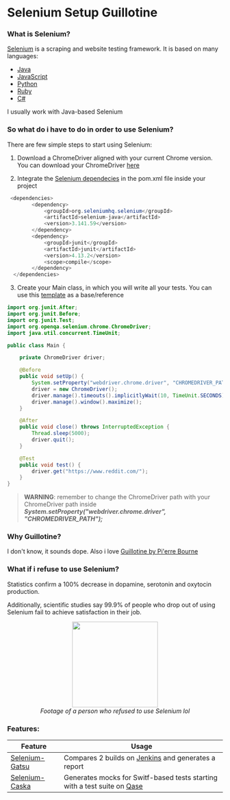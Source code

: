 # Selenium Setup Guillotine
### What is Selenium?
[Selenium](https://www.selenium.dev/) is a scraping and website testing framework. It is based on many languages:
* [Java](https://www.java.com/it/)
* [JavaScript](https://www.javascript.com/)
* [Python](https://www.python.org/)
* [Ruby](https://www.ruby-lang.org/en/)
* [C#](https://dotnet.microsoft.com/en-us/languages/csharp)

I usually work with Java-based Selenium

### So what do i have to do in order to use Selenium?
There are few simple steps to start using Selenium:

1. Download a ChromeDriver aligned with your current Chrome version. You can download your ChromeDriver [here](https://chromedriver.chromium.org/downloads)

2. Integrate the [Selenium dependecies](https://github.com/Rei-Codes-In-JavaScript/selenium-setup-guillotine-/blob/main/Pom_Dependencies) in the pom.xml file inside your project

```java
 <dependencies>
        <dependency>
            <groupId>org.seleniumhq.selenium</groupId>
            <artifactId>selenium-java</artifactId>
            <version>3.141.59</version>
        </dependency>
        <dependency>
            <groupId>junit</groupId>
            <artifactId>junit</artifactId>
            <version>4.13.2</version>
            <scope>compile</scope>
        </dependency>
  </dependencies>
```

3. Create your Main class, in which you will write all your tests. You can use this [template](https://github.com/Rei-Codes-In-JavaScript/selenium-setup-guillotine-/blob/main/Main_Template) as a base/reference 

```java
import org.junit.After;
import org.junit.Before;
import org.junit.Test;
import org.openqa.selenium.chrome.ChromeDriver;
import java.util.concurrent.TimeUnit;

public class Main {

    private ChromeDriver driver;

    @Before
    public void setUp() {
        System.setProperty("webdriver.chrome.driver", "CHROMEDRIVER_PATH");
        driver = new ChromeDriver();
        driver.manage().timeouts().implicitlyWait(10, TimeUnit.SECONDS);
        driver.manage().window().maximize();
    }

    @After
    public void close() throws InterruptedException {
        Thread.sleep(5000);
        driver.quit();
    }

    @Test
    public void test() {
        driver.get("https://www.reddit.com/");
    }
}
```
 > **WARNING**: remember to change the ChromeDriver path with your ChromeDriver path inside ___System.setProperty("webdriver.chrome.driver", "CHROMEDRIVER_PATH");___

### Why Guillotine?
I don't know, it sounds dope. Also i love [Guillotine by Pi'erre Bourne](https://www.youtube.com/watch?v=mgras4X0aKU)

### What if i refuse to use Selenium?
Statistics confirm a 100% decrease in dopamine, serotonin and oxytocin production.
<p>Additionally, scientific studies say 99.9% of people who drop out of using Selenium fail to achieve satisfaction in their job.</p>
<p align="center" style="font-style: italic;">
<img src="https://static.wikia.nocookie.net/60641246-75fe-4ebb-ab7a-e861c95c4895/scale-to-width/755" width="200"/><br>
Footage of a person who refused to use Selenium lol
</p>

### Features:

| Feature  | Usage |
| ------------- | ------------- |
| [Selenium-Gatsu](https://github.com/Goth-Rei-Codes/selenium-setup-guillotine/tree/main/Features/selenium-gatsu)  | Compares 2 builds on [Jenkins](https://www.jenkins.io/) and generates a report |
| [Selenium-Caska](https://github.com/Goth-Rei-Codes/selenium-setup-guillotine/tree/main/Features/selenium-caska)  | Generates mocks for Switf-based tests starting with a test suite on [Qase](https://qase.io/)  |
